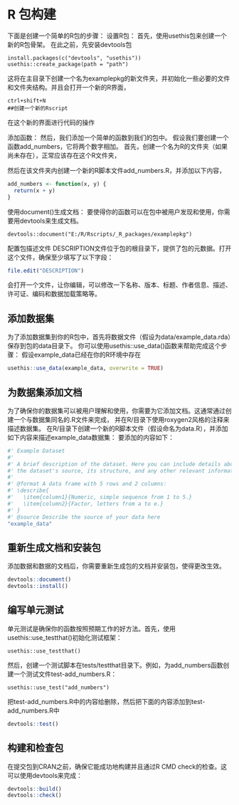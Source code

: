 # R 包构建
下面是创建一个简单的R包的步骤：
设置R包：
首先，使用usethis包来创建一个新的R包骨架。
在此之前，先安装devtools包
```shell
install.packages(c("devtools", "usethis"))
usethis::create_package(path = "path")
```
这将在主目录下创建一个名为examplepkg的新文件夹，并初始化一些必要的文件和文件夹结构。并且会打开一个新的R界面，
```shell
ctrl+shift+N
##创建一个新的Rscript
```
在这个新的界面进行代码的操作

添加函数：
然后，我们添加一个简单的函数到我们的包中。
假设我们要创建一个函数add_numbers，它将两个数字相加。
首先，创建一个名为R的文件夹（如果尚未存在），正常应该存在这个R文件夹，

然后在该文件夹内创建一个新的R脚本文件add_numbers.R，并添加以下内容，

```R
add_numbers <- function(x, y) {
  return(x + y)
}
```

使用document()生成文档：
要使得你的函数可以在包中被用户发现和使用，你需要用devtools来生成文档。
```shell
devtools::document("E:/R/Rscripts/_R_packages/examplepkg")
```
配置包描述文件
DESCRIPTION文件位于包的根目录下，提供了包的元数据。打开这个文件，确保至少填写了以下字段：
```R
file.edit("DESCRIPTION")
```

会打开一个文件，让你编辑，可以修改一下名称、版本、标题、作者信息、描述、许可证、编码和数据加载策略等。

## 添加数据集
为了添加数据集到你的R包中，首先将数据文件（假设为data/example_data.rda）保存到包的data目录下。
你可以使用usethis::use_data()函数来帮助完成这个步骤：
假设example_data已经在你的R环境中存在

```R
usethis::use_data(example_data, overwrite = TRUE)
```
## 为数据集添加文档
为了确保你的数据集可以被用户理解和使用，你需要为它添加文档。这通常通过创建一个与数据集同名的.R文件来完成，
并在R/目录下使用roxygen2风格的注释来描述数据集。
在R/目录下创建一个新的R脚本文件（假设命名为data.R），并添加如下内容来描述example_data数据集：
要添加的内容如下：
```R
#' Example Dataset
#'
#' A brief description of the dataset. Here you can include details about
#' the dataset's source, its structure, and any other relevant information.
#'
#' @format A data frame with 5 rows and 2 columns:
#' \describe{
#'   \item{column1}{Numeric, simple sequence from 1 to 5.}
#'   \item{column2}{Factor, letters from a to e.}
#' }
#' @source Describe the source of your data here
"example_data"

```

## 重新生成文档和安装包
添加数据和数据的文档后，你需要重新生成包的文档并安装包，使得更改生效。
```R
devtools::document()
devtools::install()

```
## 编写单元测试
单元测试是确保你的函数按照预期工作的好方法。首先，使用usethis::use_testthat()初始化测试框架：
```shell
usethis::use_testthat()
```
然后，创建一个测试脚本在tests/testthat目录下。例如，为add_numbers函数创建一个测试文件test-add_numbers.R：
```shell
usethis::use_test("add_numbers")

```

把test-add_numbers.R中的内容给删除，然后把下面的内容添加到test-add_numbers.R中

```R
devtools::test()

```

## 构建和检查包
在提交包到CRAN之前，确保它能成功地构建并且通过R CMD check的检查。这可以使用devtools来完成：
```R
devtools::build()
devtools::check()

```